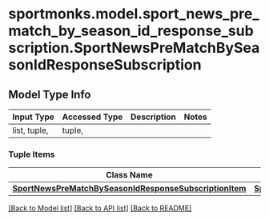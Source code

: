 # sportmonks.model.sport_news_pre_match_by_season_id_response_subscription.SportNewsPreMatchBySeasonIdResponseSubscription

## Model Type Info
Input Type | Accessed Type | Description | Notes
------------ | ------------- | ------------- | -------------
list, tuple,  | tuple,  |  | 

### Tuple Items
Class Name | Input Type | Accessed Type | Description | Notes
------------- | ------------- | ------------- | ------------- | -------------
[**SportNewsPreMatchBySeasonIdResponseSubscriptionItem**](SportNewsPreMatchBySeasonIdResponseSubscriptionItem.md) | [**SportNewsPreMatchBySeasonIdResponseSubscriptionItem**](SportNewsPreMatchBySeasonIdResponseSubscriptionItem.md) | [**SportNewsPreMatchBySeasonIdResponseSubscriptionItem**](SportNewsPreMatchBySeasonIdResponseSubscriptionItem.md) |  | 

[[Back to Model list]](../../README.md#documentation-for-models) [[Back to API list]](../../README.md#documentation-for-api-endpoints) [[Back to README]](../../README.md)

